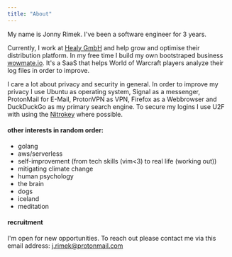 ```yaml
---
title: "About"
---
```


My name is Jonny Rimek. I've been a software engineer for 3 years. 

Currently, I work at [Healy GmbH](https://www.healyworld.net/in/wellness/) and help grow and optimise their distribution platform. In my free time I build my own bootstraped business [wowmate.io](https://wowmate.io). It's a SaaS that helps World of Warcraft players analyze their log files in order to improve.

I care a lot about privacy and security in general. In order to improve my 
privacy I use Ubuntu as operating system, Signal as a messenger, 
ProtonMail for E-Mail, ProtonVPN as VPN, Firefox as a Webbrowser and 
DuckDuckGo as my primary search engine. To secure my logins I use U2F 
with using the 
[Nitrokey](https://shop.nitrokey.com/shop/product/nitrokey-fido-u2f-20) 
where possible.


#### other interests in random order:

- golang
- aws/serverless
- self-improvement (from tech skills (vim<3) to real life (working out))
- mitigating climate change
- human psychology
- the brain
- dogs
- iceland
- meditation

#### recruitment

I'm open for new opportunities. To reach out please contact me via 
this email address: j.rimek@protonmail.com


